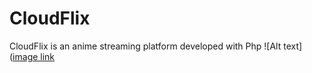 # CloudFlix
CloudFlix is an anime streaming platform developed with Php
![Alt text]([image link](https://themewagon.com/wp-content/uploads/2020/10/Anime-768x471.png)
